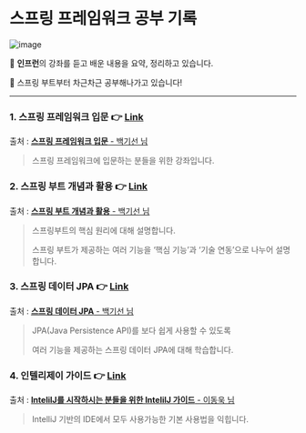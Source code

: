 # 스프링 프레임워크 공부 기록

![image](https://blogfiles.pstatic.net/MjAxODEyMjdfMTMw/MDAxNTQ1ODU3MDMwNjQ1.QxBwnLkI2Oj2G-0F8yfMwTgMsBNGD74687RdlLbP7nQg.ZXjbGSLWNUcqMYNGurmPcQr_hnkp1vy4Jfg3bNqBf50g.PNG.3457soso/spring-by-pivotal.png)

📝 **인프런**의 강좌를 듣고 배운 내용을 요약, 정리하고 있습니다.

📝 스프링 부트부터 차근차근 공부해나가고 있습니다!



___

### 1. 스프링 프레임워크 입문 :point_right: [**Link**](https://github.com/3457soso/study-spring-framework/tree/master/1_spring-intro)

출처 : [**스프링 프레임워크 입문** - 백기선 님](https://www.inflearn.com/course/spring/)

> 스프링 프레임워크에 입문하는 분들을 위한 강좌입니다.



### 2. 스프링 부트 개념과 활용 👉 [**Link**](https://github.com/3457soso/study-spring-framework/tree/master/2_spring-boot)

출처 : [**스프링 부트 개념과 활용** - 백기선 님](https://www.inflearn.com/course/%EC%8A%A4%ED%94%84%EB%A7%81%EB%B6%80%ED%8A%B8/)

> 스프링부트의 핵심 원리에 대해 설명합니다. 
>
> 스프링 부트가 제공하는 여러 기능을 ‘핵심 기능’과 ‘기술 연동’으로 나누어 설명합니다. 



### 3. 스프링 데이터 JPA 👉 [**Link**](https://github.com/3457soso/study-spring-framework/tree/master/3_spring-JPA)

출처 : [**스프링 데이터 JPA** - 백기선 님](https://www.inflearn.com/course/%EC%8A%A4%ED%94%84%EB%A7%81-%EB%8D%B0%EC%9D%B4%ED%84%B0-jpa/)

> JPA(Java Persistence API)를 보다 쉽게 사용할 수 있도록 
>
> 여러 기능을 제공하는 스프링 데이터 JPA에 대해 학습합니다.



### 4. 인텔리제이 가이드 👉 [**Link**](https://github.com/3457soso/study-spring-framework/tree/master/4_intelliJ-intro)

출처 : [**IntelilJ를 시작하시는 분들을 위한 IntelilJ 가이드** - 이동욱 님](https://www.inflearn.com/course/intellij-guide/)

> IntelliJ 기반의 IDE에서 모두 사용가능한 기본 사용법을 익힙니다.